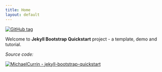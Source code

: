 ```yaml
---
title: Home
layout: default
---
```


[![GitHub tag](https://img.shields.io/github/tag/MichaelCurrin/jekyll-bootstrap-quickstart?include_prereleases=&sort=semver)](https://github.com/MichaelCurrin/jekyll-bootstrap-quickstart/releases/)

Welcome to **Jekyll Bootstrap Quickstart** project - a template, demo and tutorial.

_Source code:_

[![MichaelCurrin - jekyll-bootstrap-quickstart](https://img.shields.io/static/v1?label=MichaelCurrin&message=jekyll-bootstrap-quickstart&color=blue&logo=github)](https://github.com/MichaelCurrin/jekyll-bootstrap-quickstart)
